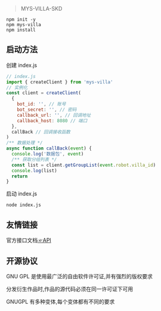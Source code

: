 > MYS-VILLA-SKD

```
npm init -y
npm mys-villa
npm install
```

## 启动方法

创建 index.js

```js
// index.js
import { createClient } from 'mys-villa'
// 实例化
const client = createClient(
  {
    bot_id: '', // 账号
    bot_secret: '', // 密码
    callback_url: '', // 回调地址
    callback_host: 8080 // 端口
  },
  callBack // 回调接收函数
)
/** 数据处理 */
async function callBack(event) {
  console.log('数据包', event)
  /** 获取分组列表 */
  const list = client.getGroupList(event.robot.villa_id)
  console.log(list)
  return
}
```

启动 index.js

```shell
node index.js
```

## 友情链接

官方接口文档[☞API](https://webstatic.mihoyo.com/)

## 开源协议

GNU GPL 是使用最广泛的自由软件许可证,并有强烈的版权要求

分发衍生作品时,作品的源代码必须在同一许可证下可用

GNUGPL 有多种变体,每个变体都有不同的要求
